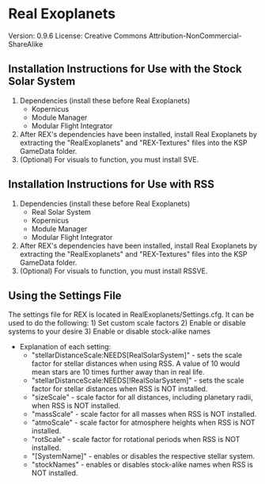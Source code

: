 # Real Exoplanets
 Version: 0.9.6
License: Creative Commons Attribution-NonCommercial-ShareAlike

## Installation Instructions for Use with the Stock Solar System
1) Dependencies (install these before Real Exoplanets)
	- Kopernicus
	- Module Manager
	- Modular Flight Integrator	
2) After REX's dependencies have been installed, install Real Exoplanets by extracting the "RealExoplanets" and "REX-Textures" files into the KSP GameData folder.
3) (Optional) For visuals to function, you must install SVE.
	
## Installation Instructions for Use with RSS
1) Dependencies (install these before Real Exoplanets)
	- Real Solar System
	- Kopernicus
	- Module Manager
	- Modular Flight Integrator
2) After REX's dependencies have been installed, install Real Exoplanets by extracting the "RealExoplanets" and "REX-Textures" files into the KSP GameData folder.
3) (Optional) For visuals to function, you must install RSSVE.

## Using the Settings File
The settings file for REX is located in RealExoplanets/Settings.cfg. It can be used to do the following:
	1) Set custom scale factors
	2) Enable or disable systems to your desire
	3) Enable or disable stock-alike names
- Explanation of each setting:
	- "stellarDistanceScale:NEEDS[RealSolarSystem]" - sets the scale factor for stellar distances when using RSS. A value of 10 would mean stars are 10 times further away than in real life.
	- "stellarDistanceScale:NEEDS[!RealSolarSystem]" - sets the scale factor for stellar distances when RSS is NOT installed.
	- "sizeScale" - scale factor for all distances, including planetary radii, when RSS is NOT installed.
	- "massScale" - scale factor for all masses when RSS is NOT installed.
	- "atmoScale" - scale factor for atmosphere heights when RSS is NOT installed.
	- "rotScale" - scale factor for rotational periods when RSS is NOT installed.
	- "[SystemName]" - enables or disables the respective stellar system.
	- "stockNames" - enables or disables stock-alike names when RSS is NOT installed.
